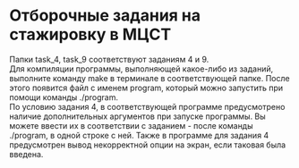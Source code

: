 # Отборочные задания на стажировку в МЦСТ  
Папки task_4, task_9 соответствуют заданиям 4 и 9.  
Для компиляции программы, выполняющей какое-либо из заданий, выполните команду make в терминале в соответствующей папке. После этого появится файл с именем program, который можно запустить при помощи команды ./program.  
По условию задания 4, в соответствующей программе предусмотрено наличие дополнительных аргументов при запуске программы. Вы можете ввести их в соответствии с заданием - после команды ./program, в одной строке с ней. Также в программе для задания 4 предусмотрен вывод некорректной опции на экран, если таковая была введена.
